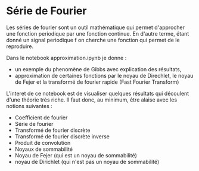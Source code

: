# Série de Fourier 

Les séries de fourier sont un outil mathématique qui permet d'approcher une fonction periodique par une fonction continue. En d'autre terme, étant donné un signal periodique f on cherche une fonction qui permet de le reproduire. 

Dans le notebook approximation.ipynb je donne :

* un exemple du phenomène de Gibbs avec explication des résultats, 
* approximation de certaines fonctions par le noyau de Direchlet, le noyau de Fejer et la transformé de fourier rapide (Fast Fourier Transform)

L'interet de ce notebook est de visualiser quelques résultats qui découlent d'une théorie très riche. Il faut donc, au minimum, être alaise avec les notions suivantes :

* Coefficient de fourier
* Série de fourier
* Transformé de fourier discrète
* Transformé de fourier discrète inverse
* Produit de convolution
* Noyaux de sommabilité
* Noyau de Fejer (qui est un noyau de sommabilité)
* noyau de Dirichlet (qui n'est pas un noyau de sommabilité)
